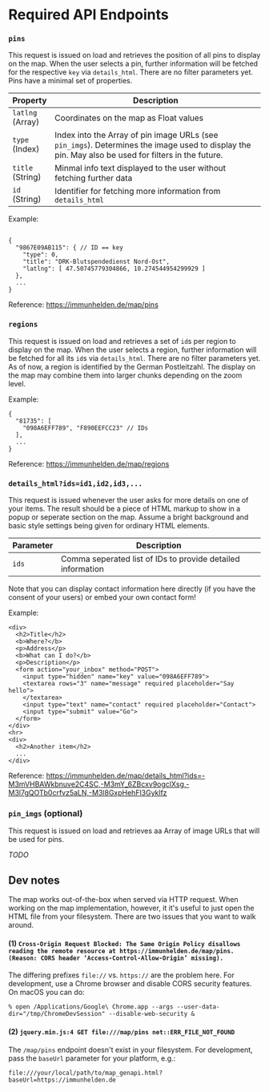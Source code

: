 # Required API Endpoints

### `pins`

This request is issued on load and retrieves the position of all pins to display on the map. When the user selects a pin, further information will be fetched for the respective `key` via `details_html`. There are no filter parameters yet. Pins have a minimal set of properties.

| Property | Description |
| ---- | ---- |
| `latlng`<br>(Array) | Coordinates on the map as Float values |
| `type`<br>(Index) | Index into the Array of pin image URLs (see `pin_imgs`). Determines the image used to display the pin. May also be used for filters in the future.  |
| `title`<br>(String) | Minmal info text displayed to the user without fetching further data |
| `id`<br>(String) | Identifier for fetching more information from `details_html` |

Example:

```

{
  "9867E09AB115": { // ID == key
    "type": 0,
    "title": "DRK-Blutspendedienst Nord-Ost",
    "latlng": [ 47.50745779304866, 10.274544954299929 ]
  },
  ...
}
```

Reference: https://immunhelden.de/map/pins

### `regions`

This request is issued on load and retrieves a set of `id`s per region to display on the map. When the user selects a region, further information will be fetched for all its `id`s via `details_html`. There are no filter parameters yet. As of now, a region is identified by the German Postleitzahl. The display on the map may combine them into larger chunks depending on the zoom level.

Example:
```
{
  "81735": [
    "098A6EFF789", "F890EEFCC23" // IDs
  ],
  ...
}
```

Reference: https://immunhelden.de/map/regions

### `details_html?ids=id1,id2,id3,...`

This request is issued whenever the user asks for more details on one of your items. The result should be a piece of HTML markup to show in a popup or seperate section on the map. Assume a bright background and basic style settings being given for ordinary HTML elements.

| Parameter | Description |
| ---- | ---- |
| `ids` | Comma seperated list of IDs to provide detailed information |

Note that you can display contact information here directly (if you have the consent of your users) or embed your own contact form!

Example:
```
<div>
  <h2>Title</h2>
  <b>Where?</b>
  <p>Address</p>
  <b>What can I do?</b>
  <p>Description</p>
  <form action="your_inbox" method="POST">
    <input type="hidden" name="key" value="098A6EFF789">
    <textarea rows="3" name="message" required placeholder="Say hello">
    </textarea>
    <input type="text" name="contact" required placeholder="Contact">
    <input type="submit" value="Go">
  </form>
</div>
<hr>
<div>
  <h2>Another item</h2>
  ...
</div>
```

Reference: https://immunhelden.de/map/details_html?ids=-M3mVHBAWkbnuve2C4SC,-M3mY_6ZBcxv9ogclXsg,-M3l7gQOTb0crfvz5aLN,-M3l8GxpHehFl3Gyklfz

### `pin_imgs` (optional)

This request is issued on load and retrieves aa Array of image URLs that will be used for pins.

_TODO_

## Dev notes

The map works out-of-the-box when served via HTTP request. When working on the map implementation, however, it it's useful to just open the HTML file from your filesystem. There are two issues that you want to walk around.

#### (1) `Cross-Origin Request Blocked: The Same Origin Policy disallows reading the remote resource at https://immunhelden.de/map/pins. (Reason: CORS header ‘Access-Control-Allow-Origin’ missing).`

The differing prefixes `file://` vs. `https://` are the problem here. For development, use a Chrome browser and disable CORS security features. On macOS you can do:

```
% open /Applications/Google\ Chrome.app --args --user-data-dir="/tmp/ChromeDevSession" --disable-web-security &
```

#### (2) `jquery.min.js:4 GET file:///map/pins net::ERR_FILE_NOT_FOUND`

The `/map/pins` endpoint doesn't exist in your filesystem. For development, pass the `baseUrl` parameter for your platform, e.g.:

```
file:///your/local/path/to/map_genapi.html?baseUrl=https://immunhelden.de
```
